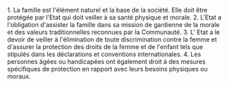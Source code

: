 1\. La famille est l'élément naturel et la base de la société. Elle
doit être protégée par l'Etat qui doit veiller à sa santé physique et
morale.
2\. L'Etat a l'obligation d'assister la famille dans sa mission de
gardienne de la morale et des valeurs traditionnelles reconnues par la
Communauté.
3\. L' Etat a le devoir de veiller à l'élimination de toute
discrimination contre la femme et d'assurer la protection des droits
de la femme et de l'enfant tels que stipulés dans les déclarations et
conventions internationales.
4\. Les personnes âgées ou handicapées ont également droit à des
mesures spécifiques de protection en rapport avec leurs besoins
physiques ou moraux.